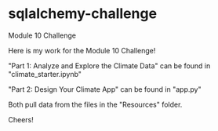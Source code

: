 # sqlalchemy-challenge
Module 10 Challenge


Here is my work for the Module 10 Challenge!


"Part 1: Analyze and Explore the Climate Data" can be found in "climate_starter.ipynb"

"Part 2: Design Your Climate App" can be found in "app.py"

Both pull data from the files in the "Resources" folder.

Cheers!
